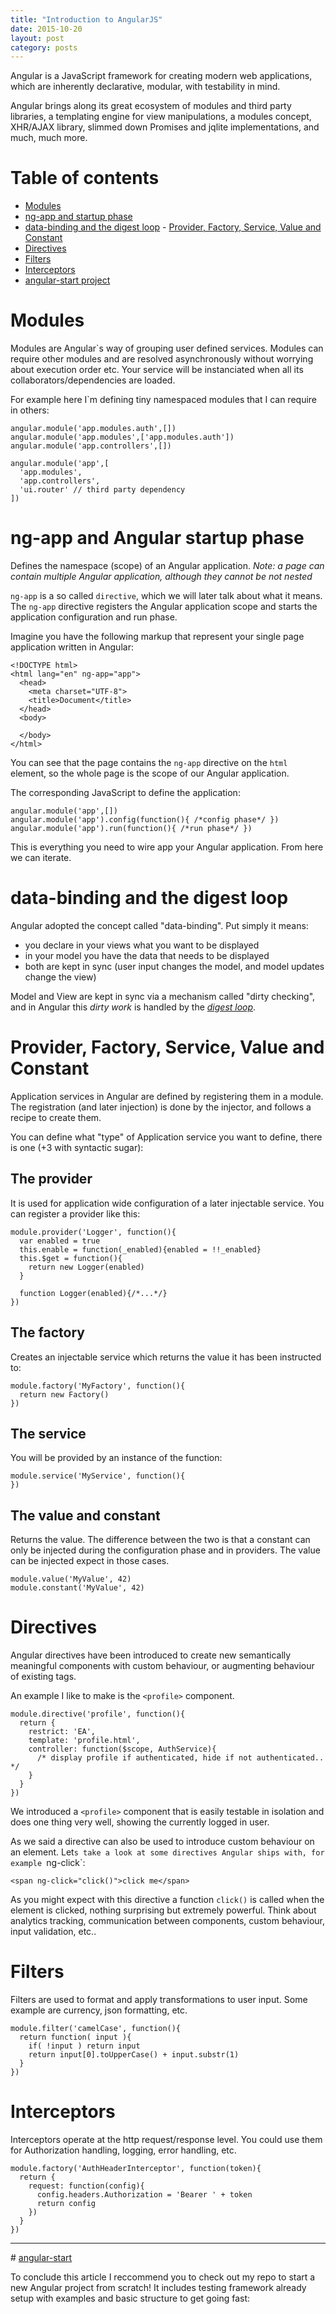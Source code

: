 ```yaml
---
title: "Introduction to AngularJS"
date: 2015-10-20
layout: post
category: posts
---
```


Angular is a JavaScript framework for creating modern web applications,
which are inherently declarative, modular, with testability in mind.

Angular brings along its great ecosystem of modules and third party libraries,
a templating engine for view manipulations, a modules concept, XHR/AJAX library,
slimmed down Promises and jqlite implementations, and much, much more.

# Table of contents

- [Modules](#modules)
- [ng-app and startup phase](#ng-app-and-angular-startup-phase)
- [data-binding and the digest loop](#data-binding-and-the-digest-loop)
- [Provider, Factory, Service, Value and Constant](#provider-factory-service-value-and-constant)
- [Directives](#directives)
- [Filters](#filters)
- [Interceptors](#interceptors)
- [angular-start project](https://github.com/christian-fei/angular-start)

# Modules

Modules are Angular`s way of grouping user defined services.
Modules can require other modules and are resolved asynchronously without
worrying about execution order etc. Your service will be instanciated when all
its collaborators/dependencies are loaded.

For example here I`m defining tiny namespaced modules that I can require in others:

```
angular.module('app.modules.auth',[])
angular.module('app.modules',['app.modules.auth'])
angular.module('app.controllers',[])

angular.module('app',[
  'app.modules',
  'app.controllers',
  'ui.router' // third party dependency
])
```


# ng-app and Angular startup phase

Defines the namespace (scope) of an Angular application.
*Note: a page can contain multiple Angular application, although they cannot be not nested*

`ng-app` is a so called `directive`, which we will later talk about what it means.
The `ng-app` directive registers the Angular application scope and starts the application
configuration and run phase.

Imagine you have the following markup that represent your single page application written in Angular:

```
<!DOCTYPE html>
<html lang="en" ng-app="app">
  <head>
    <meta charset="UTF-8">
    <title>Document</title>
  </head>
  <body>

  </body>
</html>
```

You can see that the page contains the `ng-app` directive on the `html` element,
so the whole page is the scope of our Angular application.

The corresponding JavaScript to define the application:

```
angular.module('app',[])
angular.module('app').config(function(){ /*config phase*/ })
angular.module('app').run(function(){ /*run phase*/ })
```

This is everything you need to wire app your Angular application. From here we can iterate.


# data-binding and the digest loop

Angular adopted the concept called "data-binding".
Put simply it means:
- you declare in your views what you want to be displayed
- in your model you have the data that needs to be displayed
- both are kept in sync (user input changes the model, and model updates change the view)

Model and View are kept in sync via a mechanism called "dirty checking", and in Angular this *dirty work*
is handled by the [*digest loop*](https://www.ng-book.com/p/The-Digest-Loop-and-apply/).

# Provider, Factory, Service, Value and Constant

Application services in Angular are defined by registering them in a module. The registration (and later injection)
is done by the injector, and follows a recipe to create them.

You can define what "type" of Application service you want to define, there is one (+3 with syntactic sugar):

## The provider

It is used for application wide configuration of a later injectable service.
You can register a provider like this:

```
module.provider('Logger', function(){
  var enabled = true
  this.enable = function(_enabled){enabled = !!_enabled}
  this.$get = function(){
    return new Logger(enabled)
  }

  function Logger(enabled){/*...*/}
})
```

## The factory

Creates an injectable service which returns the value it has been instructed to:

```
module.factory('MyFactory', function(){
  return new Factory()
})
```

## The service

You will be provided by an instance of the function:

```
module.service('MyService', function(){
})
```

## The value and constant

Returns the value. The difference between the two is that a constant can only be injected
during the configuration phase and in providers. The value can be injected expect in those cases.

```
module.value('MyValue', 42)
module.constant('MyValue', 42)
```


# Directives

Angular directives have been introduced to create new semantically meaningful components with custom behaviour, or augmenting
behaviour of existing tags.

An example I like to make is the `<profile>` component.

```
module.directive('profile', function(){
  return {
    restrict: 'EA',
    template: 'profile.html',
    controller: function($scope, AuthService){
      /* display profile if authenticated, hide if not authenticated.. */
    }
  }
})
```

We introduced a `<profile>` component that is easily testable in isolation and does one thing very well,
showing the currently logged in user.

As we said a directive can also be used to introduce custom behaviour on an element.
Let`s take a look at some directives Angular ships with, for example `ng-click`:

```
<span ng-click="click()">click me</span>
```

As you might expect with this directive a function `click()` is called when the element is clicked,
nothing surprising but extremely powerful. Think about analytics tracking, communication between components,
custom behaviour, input validation, etc..



# Filters

Filters are used to format and apply transformations to user input.
Some example are currency, json formatting, etc.

```
module.filter('camelCase', function(){
  return function( input ){
    if( !input ) return input
    return input[0].toUpperCase() + input.substr(1)
  }
})
```


# Interceptors

Interceptors operate at the http request/response level. You could use them for
Authorization handling, logging, error handling, etc.

```
module.factory('AuthHeaderInterceptor', function(token){
  return {
    request: function(config){
      config.headers.Authorization = 'Bearer ' + token
      return config
    })
  }
})
```


---

# [angular-start](https://github.com/christian-fei/angular-start)

To conclude this article I reccommend you to check out my repo to start a new Angular project from scratch!
It includes testing framework already setup with examples and basic structure to get going fast:

